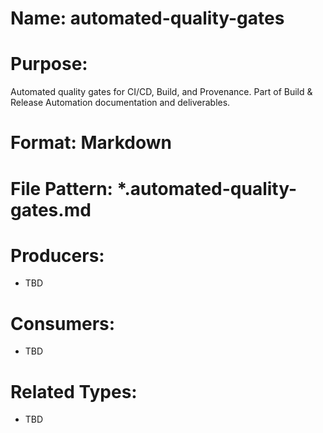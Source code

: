 # Name: automated-quality-gates

# Purpose:
Automated quality gates for CI/CD, Build, and Provenance. Part of Build & Release Automation documentation and deliverables.

# Format: Markdown

# File Pattern: *.automated-quality-gates.md

# Producers:
- TBD

# Consumers:
- TBD

# Related Types:
- TBD
